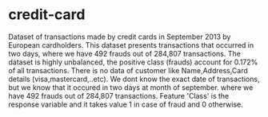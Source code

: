 # credit-card
Dataset of transactions made by credit cards in September 2013 by European cardholders.
This dataset presents transactions that occurred in two days, where we have 492 frauds out of 284,807 transactions. The dataset is highly unbalanced, the positive class (frauds) account for 0.172% of all transactions.
There is no data of customer like Name,Address,Card details (visa,mastercard,..etc).
We dont know the exact date of transactions, but we know that it occured in two days at month of september.
where we have 492 frauds out of 284,807 transactions.
Feature 'Class' is the response variable and it takes value 1 in case of fraud and 0 otherwise.

